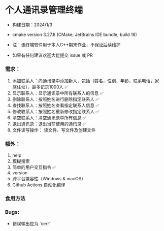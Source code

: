 # 个人通讯录管理终端

- 构建日期：2024/1/3
- cmake version 3.27.8 (CMake; JetBrains IDE bundle; build 16)  


- 注：该终端软件用于本人C++期末作业，不保证后续维护
- 如果有任何建议欢迎大佬提交 issue 或 PR

### 需求：
1. 添加联系人：向通讯录中添加新人，包括（姓名，性别，年龄，联系电话，家庭住址），最多记录1000人 ✅
2. 显示联系人：显示通讯录中所有联系人的信息 ✅
3. 删除联系人：按照姓名进行删除指定联系人 ✅
4. 查找联系人：按照姓名查看指定联系人信息 ✅
5. 修改联系人：按照姓名重新修改指定联系人 ✅
6. 清空联系人：清空通讯录中所有信息 ✅
7. 退出通讯录：退出当前使用的通讯录 ✅
8. 文件读写操作： 读文件、写文件及创建文件

### 额外：
1. help
2. 模糊搜索
3. 简单的用户交互指令 ✅
4. version 
5. 跨平台兼容性（Windows & macOS）
6. Github Actions 自动化编译

### 食用方法


### Bugs:

- 错误输出应为 'cerr'